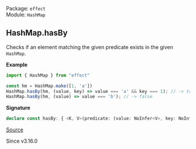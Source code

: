 Package: `effect`<br />
Module: `HashMap`<br />

## HashMap.hasBy

Checks if an element matching the given predicate exists in the given `HashMap`.

**Example**

```ts
import { HashMap } from "effect"

const hm = HashMap.make([1, 'a'])
HashMap.hasBy(hm, (value, key) => value === 'a' && key === 1); // -> true
HashMap.hasBy(hm, (value) => value === 'b'); // -> false

```

**Signature**

```ts
declare const hasBy: { <K, V>(predicate: (value: NoInfer<V>, key: NoInfer<K>) => boolean): (self: HashMap<K, V>) => boolean; <K, V>(self: HashMap<K, V>, predicate: (value: NoInfer<V>, key: NoInfer<K>) => boolean): boolean; }
```

[Source](https://github.com/Effect-TS/effect/tree/main/packages/effect/src/HashMap.ts#L213)

Since v3.16.0
